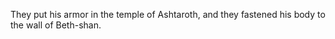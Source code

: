 They put his armor in the temple of Ashtaroth, and they fastened his body to the wall of Beth-shan.
